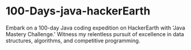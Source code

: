 # 100-Days-java-hackerEarth
Embark on a 100-day Java coding expedition on HackerEarth with 'Java Mastery Challenge.' Witness my relentless pursuit of excellence in data structures, algorithms, and competitive programming.
